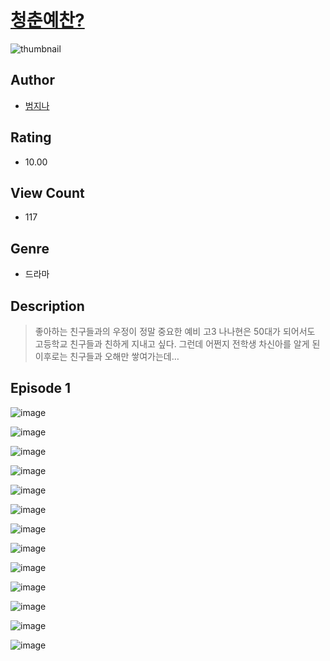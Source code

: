 # [청춘예찬?](https://comic.naver.com/challenge/list?titleId=811075)
![thumbnail](https://image-comic.pstatic.net/user_contents_data/challenge_comic/2023/05/25/312245/upload_3834645085289734705_480x623.jpeg)

## Author
- [범지나](https://comic.naver.com/artistTitle?id=312245)

## Rating
- 10.00

## View Count
- 117

## Genre
- 드라마

## Description
> 좋아하는 친구들과의 우정이 정말 중요한 예비 고3 나나현은 50대가 되어서도 고등학교 친구들과 친하게 지내고 싶다. 그런데 어쩐지 전학생 차신아를 알게 된 이후로는 친구들과 오해만 쌓여가는데…


## Episode 1
![image](https://image-comic.pstatic.net/user_contents_data/challenge_comic/2023/05/25/312245/upload_3487533460617388343.jpeg)

![image](https://image-comic.pstatic.net/user_contents_data/challenge_comic/2023/05/25/312245/upload_3918752033208088675.jpeg)

![image](https://image-comic.pstatic.net/user_contents_data/challenge_comic/2023/05/25/312245/upload_3990578729837999417.jpeg)

![image](https://image-comic.pstatic.net/user_contents_data/challenge_comic/2023/05/25/312245/upload_7292562983777559909.jpeg)

![image](https://image-comic.pstatic.net/user_contents_data/challenge_comic/2023/05/25/312245/upload_3762534723280254256.jpeg)

![image](https://image-comic.pstatic.net/user_contents_data/challenge_comic/2023/05/25/312245/upload_3688557363958342454.jpeg)

![image](https://image-comic.pstatic.net/user_contents_data/challenge_comic/2023/05/25/312245/upload_7076671469659893816.jpeg)

![image](https://image-comic.pstatic.net/user_contents_data/challenge_comic/2023/05/25/312245/upload_7089056352229930082.jpeg)

![image](https://image-comic.pstatic.net/user_contents_data/challenge_comic/2023/05/25/312245/upload_7221296849102463283.jpeg)

![image](https://image-comic.pstatic.net/user_contents_data/challenge_comic/2023/05/25/312245/upload_3833233101903378532.jpeg)

![image](https://image-comic.pstatic.net/user_contents_data/challenge_comic/2023/05/25/312245/upload_3760896231073001573.jpeg)

![image](https://image-comic.pstatic.net/user_contents_data/challenge_comic/2023/05/25/312245/upload_3473231222910824547.jpeg)

![image](https://image-comic.pstatic.net/user_contents_data/challenge_comic/2023/05/25/312245/upload_3977580286130073906.jpeg)
